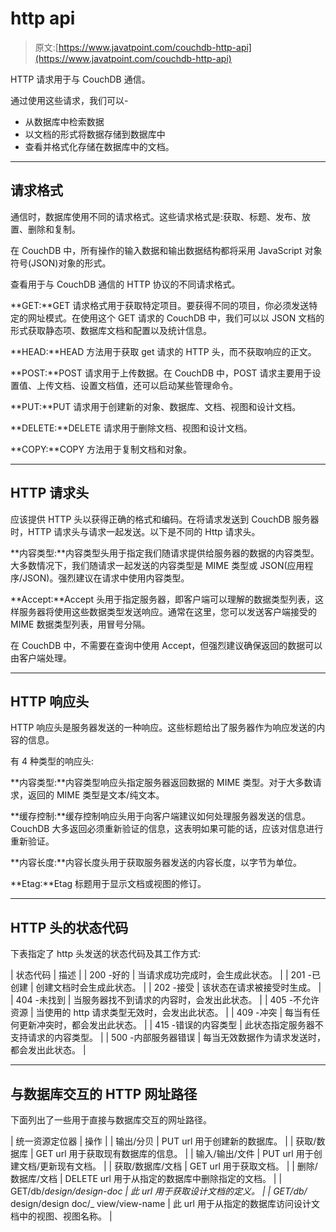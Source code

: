 # http api

> 原文:[https://www.javatpoint.com/couchdb-http-api](https://www.javatpoint.com/couchdb-http-api)

HTTP 请求用于与 CouchDB 通信。

通过使用这些请求，我们可以-

*   从数据库中检索数据
*   以文档的形式将数据存储到数据库中
*   查看并格式化存储在数据库中的文档。

* * *

## 请求格式

通信时，数据库使用不同的请求格式。这些请求格式是:获取、标题、发布、放置、删除和复制。

在 CouchDB 中，所有操作的输入数据和输出数据结构都将采用 JavaScript 对象符号(JSON)对象的形式。

查看用于与 CouchDB 通信的 HTTP 协议的不同请求格式。

**GET:**GET 请求格式用于获取特定项目。要获得不同的项目，你必须发送特定的网址模式。在使用这个 GET 请求的 CouchDB 中，我们可以以 JSON 文档的形式获取静态项、数据库文档和配置以及统计信息。

**HEAD:**HEAD 方法用于获取 get 请求的 HTTP 头，而不获取响应的正文。

**POST:**POST 请求用于上传数据。在 CouchDB 中，POST 请求主要用于设置值、上传文档、设置文档值，还可以启动某些管理命令。

**PUT:**PUT 请求用于创建新的对象、数据库、文档、视图和设计文档。

**DELETE:**DELETE 请求用于删除文档、视图和设计文档。

**COPY:**COPY 方法用于复制文档和对象。

* * *

## HTTP 请求头

应该提供 HTTP 头以获得正确的格式和编码。在将请求发送到 CouchDB 服务器时，HTTP 请求头与请求一起发送。以下是不同的 Http 请求头。

**内容类型:**内容类型头用于指定我们随请求提供给服务器的数据的内容类型。大多数情况下，我们随请求一起发送的内容类型是 MIME 类型或 JSON(应用程序/JSON)。强烈建议在请求中使用内容类型。

**Accept:**Accept 头用于指定服务器，即客户端可以理解的数据类型列表，这样服务器将使用这些数据类型发送响应。通常在这里，您可以发送客户端接受的 MIME 数据类型列表，用冒号分隔。

在 CouchDB 中，不需要在查询中使用 Accept，但强烈建议确保返回的数据可以由客户端处理。

* * *

## HTTP 响应头

HTTP 响应头是服务器发送的一种响应。这些标题给出了服务器作为响应发送的内容的信息。

有 4 种类型的响应头:

**内容类型:**内容类型响应头指定服务器返回数据的 MIME 类型。对于大多数请求，返回的 MIME 类型是文本/纯文本。

**缓存控制:**缓存控制响应头用于向客户端建议如何处理服务器发送的信息。CouchDB 大多返回必须重新验证的信息，这表明如果可能的话，应该对信息进行重新验证。

**内容长度:**内容长度头用于获取服务器发送的内容长度，以字节为单位。

**Etag:**Etag 标题用于显示文档或视图的修订。

* * *

## HTTP 头的状态代码

下表指定了 http 头发送的状态代码及其工作方式:

| 状态代码 | 描述 |
| 200 -好的 | 当请求成功完成时，会生成此状态。 |
| 201 -已创建 | 创建文档时会生成此状态。 |
| 202 -接受 | 该状态在请求被接受时生成。 |
| 404 -未找到 | 当服务器找不到请求的内容时，会发出此状态。 |
| 405 -不允许资源 | 当使用的 http 请求类型无效时，会发出此状态。 |
| 409 -冲突 | 每当有任何更新冲突时，都会发出此状态。 |
| 415 -错误的内容类型 | 此状态指定服务器不支持请求的内容类型。 |
| 500 -内部服务器错误 | 每当无效数据作为请求发送时，都会发出此状态。 |

* * *

## 与数据库交互的 HTTP 网址路径

下面列出了一些用于直接与数据库交互的网址路径。

| 统一资源定位器 | 操作 |
| 输出/分贝 | PUT url 用于创建新的数据库。 |
| 获取/数据库 | GET url 用于获取现有数据库的信息。 |
| 输入/输出/文件 | PUT url 用于创建文档/更新现有文档。 |
| 获取/数据库/文档 | GET url 用于获取文档。 |
| 删除/数据库/文档 | DELETE url 用于从指定的数据库中删除指定的文档。 |
| GET/db/_design/design-doc | 此 url 用于获取设计文档的定义。 |
| GET/db/_ design/design doc/_ view/view-name | 此 url 用于从指定的数据库访问设计文档中的视图、视图名称。 |